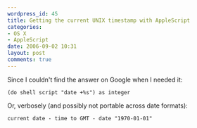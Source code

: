 ```yaml
---
wordpress_id: 45
title: Getting the current UNIX timestamp with AppleScript
categories:
- OS X
- AppleScript
date: 2006-09-02 10:31
layout: post
comments: true
---
```

Since I couldn't find the answer on Google when I needed it:

``` applescript
(do shell script "date +%s") as integer
```
Or, verbosely (and possibly not portable across date formats):

``` applescript
current date - time to GMT - date "1970-01-01"
```
